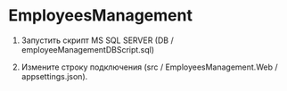 # EmployeesManagement

1. Запустить скрипт MS SQL SERVER (DB / employeeManagementDBScript.sql)

2. Измените строку подключения (src / EmployeesManagement.Web / appsettings.json).
